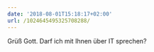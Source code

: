 ```yaml
---
date: '2018-08-01T15:18:17+02:00'
url: /1024645495325708288/
---
```

Grüß Gott. Darf ich mit Ihnen über IT sprechen?

